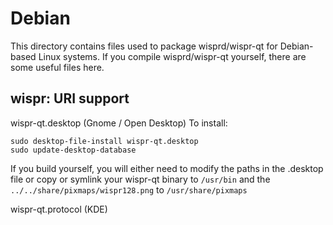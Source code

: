 
Debian
====================
This directory contains files used to package wisprd/wispr-qt
for Debian-based Linux systems. If you compile wisprd/wispr-qt yourself, there are some useful files here.

## wispr: URI support ##


wispr-qt.desktop  (Gnome / Open Desktop)
To install:

	sudo desktop-file-install wispr-qt.desktop
	sudo update-desktop-database

If you build yourself, you will either need to modify the paths in
the .desktop file or copy or symlink your wispr-qt binary to `/usr/bin`
and the `../../share/pixmaps/wispr128.png` to `/usr/share/pixmaps`

wispr-qt.protocol (KDE)

